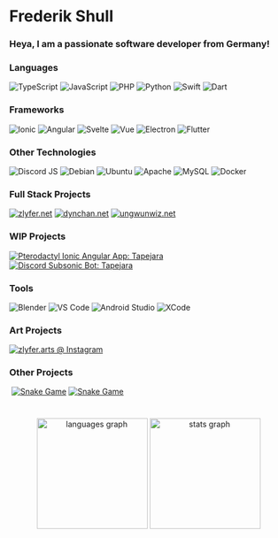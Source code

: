 # Frederik Shull

### Heya, I am a passionate software developer from Germany! 

### Languages

![TypeScript](https://img.shields.io/badge/TypeScript-3178C6?logo=typescript&logoColor=white&style=for-the-badge)
![JavaScript](https://img.shields.io/badge/JavaScript-F7DF1E?logo=javascript&logoColor=black&style=for-the-badge)
![PHP](https://img.shields.io/badge/PHP-777BB4?logo=php&logoColor=white&style=for-the-badge)
![Python](https://img.shields.io/badge/Python-3776AB?logo=python&logoColor=white&style=for-the-badge)
![Swift](https://img.shields.io/badge/Swift-F05138?logo=swift&logoColor=white&style=for-the-badge)
![Dart](https://img.shields.io/badge/Dart-04599c?logo=dart&logoColor=white&style=for-the-badge)

### Frameworks

![Ionic](https://img.shields.io/badge/Ionic-3880FF?logo=ionic&logoColor=white&style=for-the-badge)
![Angular](https://img.shields.io/badge/Angular-DD0031?logo=angular&logoColor=white&style=for-the-badge)
![Svelte](https://img.shields.io/badge/Svelte-FF3E00?logo=svelte&logoColor=white&style=for-the-badge)
![Vue](https://img.shields.io/badge/Vue-4FC08D?logo=vuedotjs&logoColor=white&style=for-the-badge)
![Electron](https://img.shields.io/badge/Electron-47848F?logo=electron&logoColor=white&style=for-the-badge)
![Flutter](https://img.shields.io/badge/Flutter-2fb8f6?logo=flutter&logoColor=white&style=for-the-badge)

### Other Technologies

![Discord JS](https://img.shields.io/badge/DiscordJS-555555?logo=discord&logoColor=white&style=for-the-badge)
![Debian](https://img.shields.io/badge/Debian-A81D33?logo=debian&logoColor=white&style=for-the-badge)
![Ubuntu](https://img.shields.io/badge/Ubuntu-E95420?logo=ubuntu&logoColor=white&style=for-the-badge)
![Apache](https://img.shields.io/badge/Apache-D22128?logo=apache&logoColor=white&style=for-the-badge)
![MySQL](https://img.shields.io/badge/MySQL-4479A1?logo=mysql&logoColor=white&style=for-the-badge)
![Docker](https://img.shields.io/badge/Docker-2496ED?logo=docker&logoColor=white&style=for-the-badge)

### Full Stack Projects

[![zlyfer.net](https://img.shields.io/static/v1?message=zlyfer.net&label=Portfolio&color=346f9f&logoColor=white&labelColor=555&style=for-the-badge)](https://github.com/zlyfer/zlyfer-svebsite)
[![dynchan.net](https://img.shields.io/static/v1?message=DynChan.net&label=Discord%20Bot&color=4caf50&logoColor=white&labelColor=555&style=for-the-badge)](https://github.com/dynchan)
[![ungwunwiz.net](https://img.shields.io/static/v1?message=UnGunWiz.net&label=PUBG%20Gun%20Stats&color=ac56fe&logoColor=white&labelColor=555&style=for-the-badge)](https://github.com/ungunwiz)

### WIP Projects

[![Pterodactyl Ionic Angular App: Tapejara](https://img.shields.io/static/v1?message=Tapejara&label=Pterodactyl%20Ionic%20Angular&color=c72f1e&logoColor=white&labelColor=555&style=for-the-badge)](https://github.com/zlyfer/net.zlyfer.tapejara)
[![Discord Subsonic Bot: Tapejara](https://img.shields.io/static/v1?message=subsonic-music-bot&label=Discord%20Subsonic%20Bot&color=ffc419&logoColor=white&labelColor=555&style=for-the-badge)](https://github.com/zlyfer/subsonic-music-bot)

### Tools

![Blender](https://img.shields.io/badge/Blender-F5792A?logo=blender&logoColor=white&style=for-the-badge)
![VS Code](https://img.shields.io/badge/Visual%20Studio%20Code-007ACC?logo=visualstudiocode&logoColor=white&style=for-the-badge)
![Android Studio](https://img.shields.io/badge/Android%20Studio-3DDC84?logo=androidstudio&logoColor=white&style=for-the-badge)
![XCode](https://img.shields.io/badge/Xcode-147EFB?logo=xcode&logoColor=white&style=for-the-badge)

### Art Projects

[![zlyfer.arts @ Instagram](https://img.shields.io/static/v1?message=Instagram&logo=instagram&label=zlyfer.arts&color=E4405F&logoColor=white&labelColor=555&style=for-the-badge)](https://www.instagram.com/zlyfer.arts/)

### Other Projects

![]()
[![Snake Game](https://img.shields.io/static/v1?message=Snake&label=Game&color=EF5350&logoColor=white&labelColor=555&style=for-the-badge)](https://github.com/zlyfer/snake2)
[![Snake Game](https://img.shields.io/static/v1?message=Asteroids&label=Game&color=7E57C2&logoColor=white&labelColor=555&style=for-the-badge)](https://github.com/zlyfer/asteroids)

#

<!-- ![Most Used Languages](https://github-readme-stats.vercel.app/api/top-langs?username=zlyfer&locale=en&hide_title=false&layout=compact&card_width=320&langs_count=8&theme=dracula&hide_border=false)
![GitHub Stats](https://github-readme-stats.vercel.app/api?username=zlyfer&hide_title=false&hide_rank=true&show_icons=true&include_all_commits=true&count_private=true&disable_animations=false&theme=dracula&locale=en&hide_border=false)
![Stats](https://streak-stats.demolab.com?user=zlyfer&locale=en&mode=daily&theme=dracula&hide_border=false&border_radius=5) -->

<div align="center">
  <img src="https://github-readme-stats.vercel.app/api/top-langs?username=zlyfer&locale=en&hide_title=false&layout=compact&card_width=320&langs_count=8&theme=dracula&hide_border=false" height="200" alt="languages graph"  />
  <img src="https://github-readme-stats.vercel.app/api?username=zlyfer&hide_title=false&hide_rank=true&show_icons=true&include_all_commits=true&count_private=true&disable_animations=false&theme=dracula&locale=en&hide_border=false" height="200" alt="stats graph"  />
    <!-- <img src="https://streak-stats.demolab.com?user=zlyfer&locale=en&mode=daily&theme=dracula&hide_border=false&border_radius=5" height="200" alt="streak graph"  /> -->
</div>
